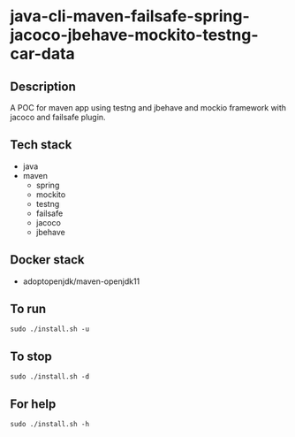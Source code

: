 # java-cli-maven-failsafe-spring-jacoco-jbehave-mockito-testng-car-data

## Description
A POC for maven app using testng
and jbehave and mockio framework
 with jacoco
and failsafe plugin.

## Tech stack
- java
- maven
	- spring
	- mockito
  - testng
  - failsafe
  - jacoco
  - jbehave

## Docker stack
- adoptopenjdk/maven-openjdk11

## To run
`sudo ./install.sh -u`

## To stop
`sudo ./install.sh -d`

## For help
`sudo ./install.sh -h`
